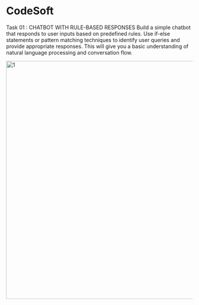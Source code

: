 # CodeSoft

Task 01 : CHATBOT WITH RULE-BASED  RESPONSES
Build a simple chatbot that responds to user inputs based on
predefined rules. Use if-else statements or pattern matching
techniques to identify user queries and provide appropriate
responses. This will give you a basic understanding of natural
language processing and conversation flow.



<img width="642" alt="1" src="https://github.com/MuneerHussain01/CodeSoft/assets/134735329/61128f95-e89e-4ce2-ad94-8fe94e9a2198">
